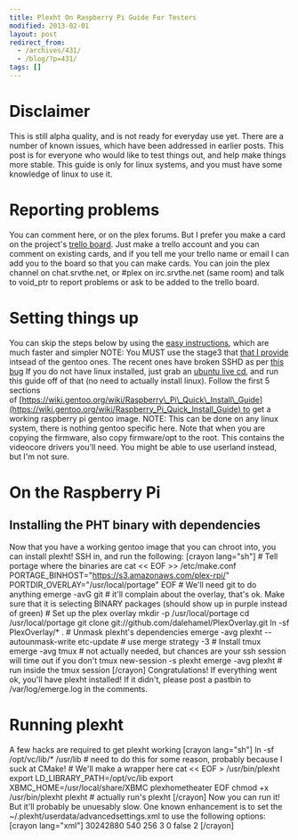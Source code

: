 ```yaml
---
title: Plexht On Raspberry Pi Guide For Testers
modified: 2013-02-01
layout: post
redirect_from:
  - /archives/431/
  - /blog/?p=431/
tags: []
---
```



Disclaimer
==========

This is still alpha quality, and is not ready for everyday use yet. There are a number of known issues, which have been addressed in earlier posts. This post is for everyone who would like to test things out, and help make things more stable. This guide is only for linux systems, and you must have some knowledge of linux to use it.

Reporting problems
==================

You can comment here, or on the plex forums. But I prefer you make a card on the project's [trello board](https://trello.com/board/plex-on-raspberry-pi/510c4d34e1d17df66c00092a). Just make a trello account and you can comment on existing cards, and if you tell me your trello name or email I can add you to the board so that you can make cards. You can join the plex channel on chat.srvthe.net, or \#plex on irc.srvthe.net (same room) and talk to void\_ptr to report problems or ask to be added to the trello board.

Setting things up
=================

You can skip the steps below by using the [easy instructions](https://blog.srvthe.net/archives/474), which are much faster and simpler NOTE: You MUST use the stage3 that [that I provide](https://s3.amazonaws.com/plex-rpi/rpi-base-stage3.tar.bz2 "stage3") intsead of the gentoo ones. The recent ones have broken SSHD as per [this bug](https://bugs.gentoo.org/show_bug.cgi?id=450330 "this bug") If you do not have linux installed, just grab an [ubuntu live cd](https://www.ubuntu.com/download/desktop), and run this guide off of that (no need to actually install linux). Follow the first 5 sections of [https://wiki.gentoo.org/wiki/Raspberry\_Pi\_Quick\_Install\_Guide](https://wiki.gentoo.org/wiki/Raspberry_Pi_Quick_Install_Guide) to get a working raspberry pi gentoo image. NOTE: This can be done on any linux system, there is nothing gentoo specific here. Note that when you are copying the firmware, also copy firmware/opt to the root. This contains the videocore drivers you'll need. You might be able to use userland instead, but I'm not sure.

On the Raspberry Pi
===================

Installing the PHT binary with dependencies
-------------------------------------------

Now that you have a working gentoo image that you can chroot into, you can install plexht! SSH in, and run the following: [crayon lang="sh"] \# Tell portage where the binaries are cat \<\< EOF \>\> /etc/make.conf PORTAGE\_BINHOST="https://s3.amazonaws.com/plex-rpi/" PORTDIR\_OVERLAY="/usr/local/portage" EOF \# We'll need git to do anything emerge -avG git \# it'll complain about the overlay, that's ok. Make sure that it is selecting BINARY packages (should show up in purple instead of green) \# Set up the plex overlay mkdir -p /usr/local/portage cd /usr/local/portage git clone git://github.com/dalehamel/PlexOverlay.git ln -sf PlexOverlay/\* . \# Unmask plexht's dependencies emerge -avg plexht --autounmask-write etc-update \# use merge strategy -3 \# Install tmux emerge -avg tmux \# not actually needed, but chances are your ssh session will time out if you don't tmux new-session -s plexht emerge -avg plexht \# run inside the tmux session [/crayon] Congratulations! If everything went ok, you'll have plexht installed! If it didn't, please post a pastbin to /var/log/emerge.log in the comments.

Running plexht
==============

A few hacks are required to get plexht working [crayon lang="sh"] ln -sf /opt/vc/lib/\* /usr/lib \# need to do this for some reason, probably because I suck at CMake! \# We'll make a wrapper here cat \<\< EOF \> /usr/bin/plexht export LD\_LIBRARY\_PATH=/opt/vc/lib export XBMC\_HOME=/usr/local/share/XBMC plexhometheater EOF chmod +x /usr/bin/plexht plexht \# actually run's plexht [/crayon] Now you can run it! But it'll probably be unuesably slow. One known enhancement is to set the \~/.plexht/userdata/advancedsettings.xml to use the following options: [crayon lang="xml"] 30242880 540 256 3 0 false 2 [/crayon]
